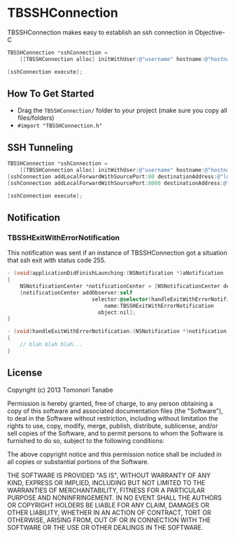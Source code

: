 TBSSHConnection
===============

TBSSHConnection makes easy to establish an ssh connection in Objective-C

```objective-c
TBSSHConnection *sshConnection = 
    [[TBSSHConnection alloc] initWithUser:@"username" hostname:@"hostname" port:22];

[sshConnection execute];
```

## How To Get Started
- Drag the `TBSSHConnection/` folder to your project (make sure you copy all files/folders)
- `#import "TBSSHConnection.h"`

## SSH Tunneling
```objective-c
TBSSHConnection *sshConnection = 
    [[TBSSHConnection alloc] initWithUser:@"username" hostname:@"hostname" port:22];
[sshConnection addLocalForwardWithSourcePort:80 destinationAddress:@"localhost" destinationPort:80];
[sshConnection addLocalForwardWithSourcePort:8080 destinationAddress:@"localhost" destinationPort:8080];

[sshConnection execute];
```

## Notification
### TBSSHExitWithErrorNotification
This notification was sent if an instance of TBSSHConnection got a situation that ssh exit with status code 255.
```objective-c
- (void)applicationDidFinishLaunching:(NSNotification *)aNotification
{
    NSNotificationCenter *notificationCenter = [NSNotificationCenter defaultCenter];
    [notificationCenter addObserver:self
                           selector:@selector(handleExitWithErrorNotification:)
                               name:TBSSHExitWithErrorNotification
                             object:nil];   
}

- (void)handleExitWithErrorNotification:(NSNotification *)notification
{
    // blah blah blah...
}
```
## License
Copyright (c) 2013 Tomonori Tanabe

Permission is hereby granted, free of charge, to any person obtaining a copy of this software and associated documentation files (the "Software"), to deal in the Software without restriction, including without limitation the rights to use, copy, modify, merge, publish, distribute, sublicense, and/or sell copies of the Software, and to permit persons to whom the Software is furnished to do so, subject to the following conditions:

The above copyright notice and this permission notice shall be included in all copies or substantial portions of the Software.

THE SOFTWARE IS PROVIDED "AS IS", WITHOUT WARRANTY OF ANY KIND, EXPRESS OR IMPLIED, INCLUDING BUT NOT LIMITED TO THE WARRANTIES OF MERCHANTABILITY, FITNESS FOR A PARTICULAR PURPOSE AND NONINFRINGEMENT. IN NO EVENT SHALL THE AUTHORS OR COPYRIGHT HOLDERS BE LIABLE FOR ANY CLAIM, DAMAGES OR OTHER LIABILITY, WHETHER IN AN ACTION OF CONTRACT, TORT OR OTHERWISE, ARISING FROM, OUT OF OR IN CONNECTION WITH THE SOFTWARE OR THE USE OR OTHER DEALINGS IN THE SOFTWARE.
